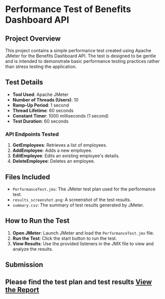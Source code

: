 # Performance Test of Benefits Dashboard API

## Project Overview
This project contains a simple performance test created using Apache JMeter for the Benefits Dashboard API. The test is designed to be gentle and is intended to demonstrate basic performance testing practices rather than stress testing the application.

## Test Details
- **Tool Used**: Apache JMeter
- **Number of Threads (Users)**: 10
- **Ramp-Up Period**: 1 second
- **Thread Lifetime**: 60 seconds
- **Constant Timer**: 1000 milliseconds (1 second)
- **Test Duration**: 60 seconds

### API Endpoints Tested
1. **GetEmployees**: Retrieves a list of employees.
2. **AddEmployee**: Adds a new employee.
3. **EditEmployee**: Edits an existing employee's details.
4. **DeleteEmployee**: Deletes an employee.

## Files Included
- `PerformanceTest.jmx`: The JMeter test plan used for the performance test.
- `results_screenshot.png`: A screenshot of the test results.
- `summary.csv`: The summary of test results generated by JMeter.

## How to Run the Test
1. **Open JMeter**: Launch JMeter and load the `PerformanceTest.jmx` file.
2. **Run the Test**: Click the start button to run the test.
3. **View Results**: Use the provided listeners in the JMX file to view and analyze the results.

## Submission
Please find the test plan and test results [View the Report](https://github.com/sherkepriya89/BenefitsDashboardPerformanceTest/blob/main/TestResults/report/index.html)
---
